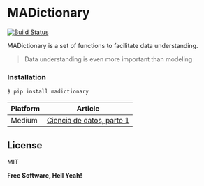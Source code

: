 # MADictionary

[![Build Status](https://travis-ci.com/megelon/MADict.svg?branch=master)](https://travis-ci.com/github/megelon/MADict/jobs/320670871/config)

MADictionary is a set of functions to facilitate data understanding.

> Data understanding is even more important than 
> modeling

### Installation

```sh
$ pip install madictionary
```

| Platform | Article |
| ------ | ------ |
| Medium | [Ciencia de datos, parte 1][PlMe] |

License
----

MIT

**Free Software, Hell Yeah!**

[//]: # (These are reference links used in the body of this note and get stripped out when the markdown processor does its job. There is no need to format nicely because it shouldn't be seen. Thanks SO - http://stackoverflow.com/questions/4823468/store-comments-in-markdown-syntax)

   [PlMe]: <https://medium.com/@megelon/ciencia-de-datos-parte-1-ecadc15c07a5>
